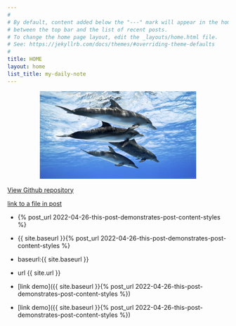 ```yaml
---
#
# By default, content added below the "---" mark will appear in the home page
# between the top bar and the list of recent posts.
# To change the home page layout, edit the _layouts/home.html file.
# See: https://jekyllrb.com/docs/themes/#overriding-theme-defaults
#
title: HOME
layout: home
list_title: my-daily-note
---
```


<p align=center>
<img height=200 style="float:none" src="./assets/images/dophin.jpg" /></p>

[View Github repository](https://github.com/jeffatoptics/jeff-minima)

[link to a file in post](./_posts/2022-04-26-this-post-demonstrates-post-content-styles.md)

- {% post_url 2022-04-26-this-post-demonstrates-post-content-styles %}

- {{ site.baseurl }}{% post_url 2022-04-26-this-post-demonstrates-post-content-styles %}

- baseurl:{{ site.baseurl }}

- url {{ site.url }}

- [link demo]({{ site.baseurl }}{% post_url 2022-04-26-this-post-demonstrates-post-content-styles %})

- [link demo]({{ site.baseurl }}{% post_url 2022-04-26-this-post-demonstrates-post-content-styles %})
